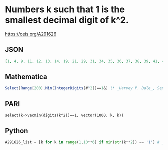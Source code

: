 # Numbers k such that 1 is the smallest decimal digit of k^2\.
https://oeis.org/A291626
## JSON
```JSON
[1, 4, 9, 11, 12, 13, 14, 19, 21, 29, 31, 34, 35, 36, 37, 38, 39, 41, 42, 43, 44, 46, 54, 56, 59, 61, 69, 72, 79, 81, 89, 91, 96, 106, 107, 108, 109, 111, 112, 113, 114, 115, 116, 117, 118, 119, 121, 122, 123, 124, 125, 126, 127, 128, 129, 131, 132, 133, 134]
```
## Mathematica
```Mathematica
Select[Range[200],Min[IntegerDigits[#^2]]==1&] (* _Harvey P. Dale_, Sep 07 2019 *)
```
## PARI
```PARI
select(k->vecmin(digits(k^2))==1, vector(1000, k, k))
```
## Python
```Python
A291626_list = [k for k in range(1,10**6) if min(str(k**2)) == '1'] # _Chai Wah Wu_, Aug 28 2017
```
